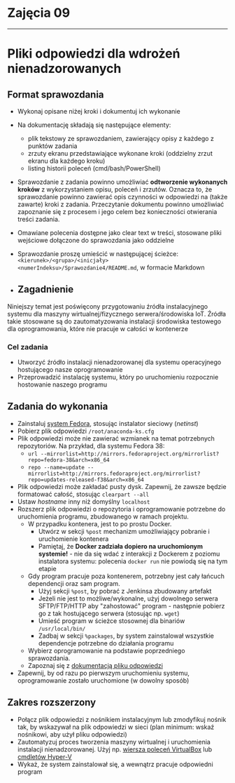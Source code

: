 # Zajęcia 09
---
# Pliki odpowiedzi dla wdrożeń nienadzorowanych

## Format sprawozdania
- Wykonaj opisane niżej kroki i dokumentuj ich wykonanie
- Na dokumentację składają się następujące elementy:
  - plik tekstowy ze sprawozdaniem, zawierający opisy z każdego z punktów zadania
  - zrzuty ekranu przedstawiające wykonane kroki (oddzielny zrzut ekranu dla każdego kroku)
  - listing historii poleceń (cmd/bash/PowerShell)
- Sprawozdanie z zadania powinno umożliwiać **odtworzenie wykonanych kroków** z wykorzystaniem opisu, poleceń i zrzutów. Oznacza to, że sprawozdanie powinno zawierać opis czynności w odpowiedzi na (także zawarte) kroki z zadania. Przeczytanie dokumentu powinno umożliwiać zapoznanie się z procesem i jego celem bez konieczności otwierania treści zadania.
- Omawiane polecenia dostępne jako clear text w treści, stosowane pliki wejściowe dołączone do sprawozdania jako oddzielne
- Sprawozdanie proszę umieścić w następującej ścieżce: ```<kierunek>/<grupa>/<inicjały><numerIndeksu>/Sprawozdanie4/README.md```, w formacie Markdown

- ## Zagadnienie
Niniejszy temat jest poświęcony przygotowaniu źródła instalacyjnego systemu dla maszyny wirtualnej/fizycznego serwera/środowiska IoT. Źródła takie stosowane są do zautomatyzowania instalacji środowiska testowego dla oprogramowania, które nie pracuje w całości w kontenerze

### Cel zadania
* Utworzyć źródło instalacji nienadzorowanej dla systemu operacyjnego hostującego nasze oprogramowanie
* Przeprowadzić instalację systemu, który po uruchomieniu rozpocznie hostowanie naszego programu

## Zadania do wykonania
* Zainstaluj [system Fedora](https://download.fedoraproject.org/pub/fedora/linux/releases/), stosując instalator sieciowy (*netinst*)
* Pobierz plik odpowiedzi `/root/anaconda-ks.cfg`
* Plik odpowiedzi może nie zawierać wzmianek na temat potrzebnych repozytoriów. Na przykład, dla systemu Fedora 38:
  * `url --mirrorlist=http://mirrors.fedoraproject.org/mirrorlist?repo=fedora-38&arch=x86_64`
  * `repo --name=update --mirrorlist=http://mirrors.fedoraproject.org/mirrorlist?repo=updates-released-f38&arch=x86_64`
* Plik odpowiedzi może zakładać pusty dysk. Zapewnij, że zawsze będzie formatować całość, stosując `clearpart --all`
* Ustaw *hostname* inny niż domyślny `localhost`
* Rozszerz plik odpowiedzi o repozytoria i oprogramowanie potrzebne do uruchomienia programu, zbudowanego w ramach projektu. 
  * W przypadku kontenera, jest to po prostu Docker.
    * Utwórz w sekcji `%post` mechanizm umożliwiający pobranie i uruchomienie kontenera
    * Pamiętaj, że **Docker zadziała dopiero na uruchomionym systemie!** - nie da się wdać z interakcji z Dockerem z poziomu instalatora systemu: polecenia `docker run` nie powiodą się na tym etapie
  * Gdy program pracuje poza kontenerem, potrzebny jest cały łańcuch dependencji oraz sam program.
    * Użyj sekcji `%post`, by pobrać z Jenkinsa zbudowany artefakt
    * Jeżeli nie jest to możliwe/wykonalne, użyj dowolnego serwera SFTP/FTP/HTTP aby "zahostować" program - następnie pobierz go z tak hostującego serwera (stosując np. `wget`)
    * Umieść program w ścieżce stosownej dla binariów `/usr/local/bin/`
    * Zadbaj w sekcji `%packages`, by system zainstalował wszystkie dependencje potrzebne do działania programu
  * Wybierz oprogramowanie na podstawie poprzedniego sprawozdania.
  * Zapoznaj się z [dokumentacją pliku odpowiedzi](https://access.redhat.com/documentation/en-us/red_hat_enterprise_linux/9/html/performing_an_advanced_rhel_9_installation/kickstart-commands-and-options-reference_installing-rhel-as-an-experienced-user)
* Zapewnij, by od razu po pierwszym uruchomieniu systemu, oprogramowanie zostało uruchomione (w dowolny sposób)

## Zakres rozszerzony
* Połącz plik odpowiedzi z nośnikiem instalacyjnym lub zmodyfikuj nośnik tak, by wskazywał na plik odpowiedzi w sieci (plan minimum: wskaź nośnikowi, aby użył pliku odpowiedzi)
* Zautomatyzuj proces tworzenia maszyny wirtualnej i uruchomienia instalacji nienadzorowanej. Użyj np. [wiersza poleceń VirtualBox](https://www.virtualbox.org/manual/ch08.html) lub [cmdletów Hyper-V](https://learn.microsoft.com/en-us/virtualization/hyper-v-on-windows/quick-start/try-hyper-v-powershell)
* Wykaż, że system zainstalował się, a wewnątrz pracuje odpowiedni program
